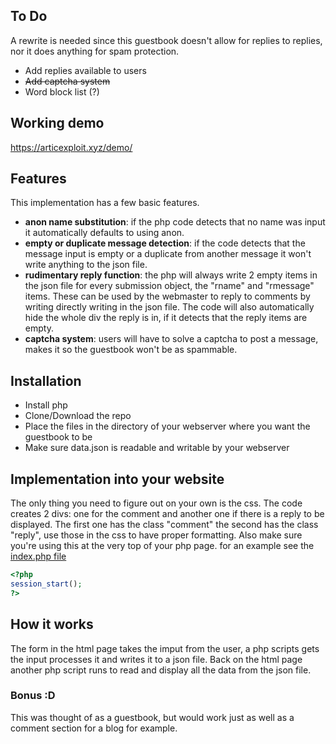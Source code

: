 ## To Do
A rewrite is needed since this guestbook doesn't allow for replies to replies, nor it does anything for spam protection.
- Add replies available to users
- ~~Add captcha system~~
- Word block list (?)

## Working demo
https://articexploit.xyz/demo/

## Features
This implementation has a few basic features.

- **anon name substitution**: if the php code detects that no name was input it automatically defaults to using anon.
- **empty or duplicate message detection**: if the code detects that the message input is empty or a duplicate from another message it won't write anything to the json file.
- **rudimentary reply function**: the php will always write 2 empty items in the json file for every submission object, the "rname" and "rmessage" items. These can be used by the webmaster to reply to comments by writing directly writing in the json file. The code will also automatically hide the whole div the reply is in, if it detects that the reply items are empty.
- **captcha system**: users will have to solve a captcha to post a message, makes it so the guestbook won't be as spammable.

## Installation
- Install php
- Clone/Download the repo
- Place the files in the directory of your webserver where you want the guestbook to be
- Make sure data.json is readable and writable by your webserver

## Implementation into your website
The only thing you need to figure out on your own is the css. The code creates 2 divs: one for the comment and another one if there is a reply to be displayed. The first one has the class "comment" the second has the class "reply", use those in the css to have proper formatting.
Also make sure you're using this at the very top of your php page. for an example see the [index.php file](https://github.com/ArticExploit/guestbook/blob/main/index.php)
```php
<?php
session_start();
?>
```

## How it works
The form in the html page takes the imput from the user, a php scripts gets the input processes it and writes it to a json file. Back on the html page another php script runs to read and display all the data from the json file.

### Bonus :D
This was thought of as a guestbook, but would work just as well as a comment section for a blog for example.
